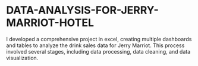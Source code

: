 # DATA-ANALYSIS-FOR-JERRY-MARRIOT-HOTEL
I developed a comprehensive project in excel, creating multiple dashboards and tables to analyze the drink sales data for Jerry Marriot. This process involved several stages, including data processing, data cleaning, and data visualization.
